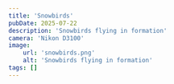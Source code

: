 ```yaml
---
title: 'Snowbirds'
pubDate: 2025-07-22
description: 'Snowbirds flying in formation'
camera: 'Nikon D3100'
image:
    url: 'snowbirds.png'
    alt: 'Snowbirds flying in formation'
tags: []
---
```

